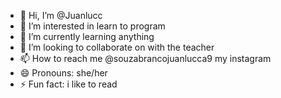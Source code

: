 - 👋 Hi, I’m @Juanlucc
- 👀 I’m interested in learn to program
- 🌱 I’m currently learning anything
- 💞️ I’m looking to collaborate on with the teacher 
- 📫 How to reach me @souzabrancojuanlucca9 my instagram
- 😄 Pronouns: she/her
- ⚡ Fun fact: i like to read

<!---
Juanlucc/Juanlucc is a ✨ special ✨ repository because its `README.md` (this file) appears on your GitHub profile.
You can click the Preview link to take a look at your changes.
--->
